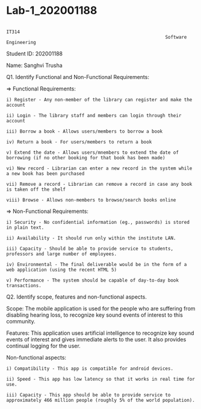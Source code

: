 # Lab-1_202001188
                                                                      IT314
                                                               Software Engineering



Student ID: 202001188

Name: Sanghvi Trusha 




Q1. Identify Functional and Non-Functional Requirements: 

=> Functional Requirements: 


    i) Register - Any non-member of the library can register and make the account 

    ii) Login - The library staff and members can login through their account

    iii) Borrow a book - Allows users/members to borrow a book 

    iv) Return a book - For users/members to return a book 

    v) Extend the date - Allows users/mnembers to extend the date of borrowing (if no other booking for that book has been made) 

    vi) New record - Librarian can enter a new record in the system while a new book has been purchased 

    vii) Remove a record - Librarian can remove a record in case any book is taken off the shelf 

    viii) Browse - Allows non-members to browse/search books online 


=> Non-Functional Requirements: 

    i) Security - No confidential information (eg., passwords) is stored in plain text. 

    ii) Availability - It should run only within the institute LAN. 

    iii) Capacity - Should be able to provide service to students, professors and large number of employees. 

    iv) Environmental - The final deliverable would be in the form of a web application (using the recent HTML 5) 

    v) Performance - The system should be capable of day-to-day book transactions. 


Q2. Identify scope, features and non-functional aspects. 

Scope: The mobile application is used for the people who are suffering from disabling hearing loss, to recognize key sound events of interest to this community. 


Features: This application uses artificial intelligence to recognize key sound events of interest and gives immediate alerts to the user. It also provides continual logging for the user. 


Non-functional aspects: 


    i) Compatibility - This app is compatible for android devices. 

    ii) Speed - This app has low latency so that it works in real time for use. 

    iii) Capacity - This app should be able to provide service to approximately 466 million people (roughly 5% of the world population). 

